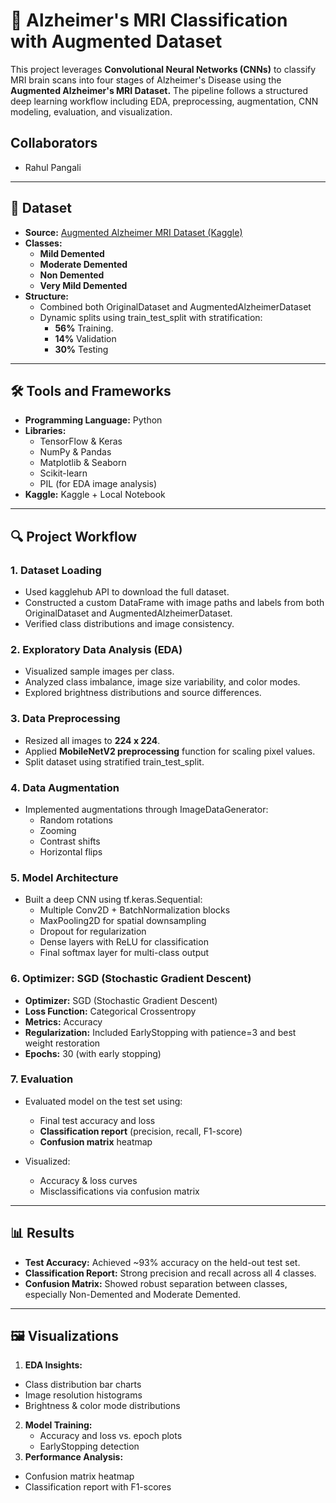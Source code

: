 # 🧠 Alzheimer's MRI Classification with Augmented Dataset

This project leverages **Convolutional Neural Networks (CNNs)** to classify MRI brain scans into four stages of Alzheimer's Disease using the **Augmented Alzheimer's MRI Dataset.** The pipeline follows a structured deep learning workflow including EDA, preprocessing, augmentation, CNN modeling, evaluation, and visualization. 

## Collaborators
- Rahul Pangali

---

## 📂 Dataset
- **Source:** [Augmented Alzheimer MRI Dataset (Kaggle)](https://www.kaggle.com/datasets/uraninjo/augmented-alzheimer-mri-dataset)
- **Classes:**
  - **Mild Demented**
  - **Moderate Demented**
  - **Non Demented**
  - **Very Mild Demented**
- **Structure:**
  - Combined both OriginalDataset and AugmentedAlzheimerDataset
  - Dynamic splits using train_test_split with stratification:
    - **56%** Training.
    - **14%** Validation
    - **30%** Testing
      
---

## 🛠 Tools and Frameworks
- **Programming Language:** Python
- **Libraries:**
  - TensorFlow & Keras
  - NumPy & Pandas
  - Matplotlib & Seaborn
  - Scikit-learn
  - PIL (for EDA image analysis)
- **Kaggle:** Kaggle + Local Notebook

---

## 🔍 Project Workflow

### 1. Dataset Loading
- Used kagglehub API to download the full dataset.
- Constructed a custom DataFrame with image paths and labels from both OriginalDataset and AugmentedAlzheimerDataset.
- Verified class distributions and image consistency.
  
### 2. Exploratory Data Analysis (EDA)
- Visualized sample images per class.
- Analyzed class imbalance, image size variability, and color modes.
- Explored brightness distributions and source differences.

### 3. Data Preprocessing
- Resized all images to **224 x 224**.
- Applied **MobileNetV2 preprocessing** function for scaling pixel values.
- Split dataset using stratified train_test_split.

### 4. Data Augmentation
- Implemented augmentations through ImageDataGenerator:
  - Random rotations
  - Zooming
  - Contrast shifts
  - Horizontal flips
    
### 5. Model Architecture
- Built a deep CNN using tf.keras.Sequential:
  - Multiple Conv2D + BatchNormalization blocks
  - MaxPooling2D for spatial downsampling
  - Dropout for regularization
  - Dense layers with ReLU for classification
  - Final softmax layer for multi-class output
    
### 6. Optimizer: SGD (Stochastic Gradient Descent)
- **Optimizer:** SGD (Stochastic Gradient Descent)
- **Loss Function:** Categorical Crossentropy
- **Metrics:** Accuracy
- **Regularization:** Included EarlyStopping with patience=3 and best weight restoration
- **Epochs:** 30 (with early stopping)

### 7. Evaluation
- Evaluated model on the test set using:
  - Final test accuracy and loss
  - **Classification report** (precision, recall, F1-score)
  - **Confusion matrix** heatmap
  
- Visualized:
  - Accuracy & loss curves
  - Misclassifications via confusion matrix

---

## 📊 Results
- **Test Accuracy:** Achieved ~93% accuracy on the held-out test set.
- **Classification Report:** Strong precision and recall across all 4 classes.
- **Confusion Matrix:** Showed robust separation between classes, especially Non-Demented and Moderate Demented.

---

## 🖼 Visualizations
1. **EDA Insights:**
  - Class distribution bar charts
  - Image resolution histograms
  - Brightness & color mode distributions
2. **Model Training:**
    - Accuracy and loss vs. epoch plots
    - EarlyStopping detection
3. **Performance Analysis:**
  - Confusion matrix heatmap
  - Classification report with F1-scores

 

